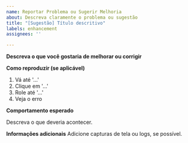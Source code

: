 ```yaml
---
name: Reportar Problema ou Sugerir Melhoria
about: Descreva claramente o problema ou sugestão
title: "[Sugestão] Título descritivo"
labels: enhancement
assignees: ''

---
```


**Descreva o que você gostaria de melhorar ou corrigir**

**Como reproduzir (se aplicável)**

1. Vá até '...'
2. Clique em '...'
3. Role até '...'
4. Veja o erro

**Comportamento esperado**

Descreva o que deveria acontecer.

**Informações adicionais**
Adicione capturas de tela ou logs, se possível.
